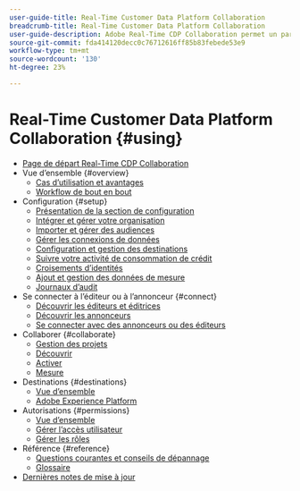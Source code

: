 ```yaml
---
user-guide-title: Real-Time Customer Data Platform Collaboration
breadcrumb-title: Real-Time Customer Data Platform Collaboration
user-guide-description: Adobe Real-Time CDP Collaboration permet un partage de données et une collaboration transparents et sécurisés entre les annonceurs et les éditeurs, ce qui facilite les informations sur les audiences en temps réel et les stratégies marketing personnalisées.
source-git-commit: fda414120decc0c76712616ff85b83febede53e9
workflow-type: tm+mt
source-wordcount: '130'
ht-degree: 23%

---
```



# Real-Time Customer Data Platform Collaboration {#using}

* [Page de départ Real-Time CDP Collaboration](./home.md)
* Vue d’ensemble {#overview}
   * [Cas d’utilisation et avantages](./use-cases-benefits.md)
   * [Workflow de bout en bout](./end-to-end-workflow.md)
* Configuration {#setup}
   * [Présentation de la section de configuration](./setup/setup-overview.md)
   * [Intégrer et gérer votre organisation](./setup/onboard-organization.md)
   * [Importer et gérer des audiences](./setup/onboard-audiences.md)
   * [Gérer les connexions de données](./setup/manage-data-connection.md)
   * [Configuration et gestion des destinations](./setup/manage-destinations.md)
   * [Suivre votre activité de consommation de crédit](/help/guide/setup/my-activity.md)
   * [Croisements d’identités](./setup/identity-crosswalk.md)
   * [Ajout et gestion des données de mesure](./setup/onboard-measurement-data.md)
   * [Journaux d’audit](./setup/audit-logs.md)
* Se connecter à l’éditeur ou à l’annonceur {#connect}
   * [Découvrir les éditeurs et éditrices](./connect/discover-publishers.md)
   * [Découvrir les annonceurs](./connect/discover-advertisers.md)
   * [Se connecter avec des annonceurs ou des éditeurs](./connect/establishing-connections.md)
* Collaborer {#collaborate}
   * [Gestion des projets](./collaborate/manage-projects.md)
   * [Découvrir](./collaborate/discover.md)
   * [Activer](./collaborate/activate.md)
   * [Mesure](./collaborate/measure.md)
* Destinations {#destinations}
   * [Vue d’ensemble](./destinations/overview.md)
   * [Adobe Experience Platform](./destinations/experience-platform.md)
* Autorisations {#permissions}
   * [Vue d’ensemble](/help/guide/permissions/overview.md)
   * [Gérer l’accès utilisateur](/help/guide/permissions/manage-user-access.md)
   * [Gérer les rôles](/help/guide/permissions/manage-roles.md)
* Référence {#reference}
   * [Questions courantes et conseils de dépannage](./faqs/common-questions.md)
   * [Glossaire](./glossary.md)
* [Dernières notes de mise à jour](/help/guide/release-notes/latest.md)
